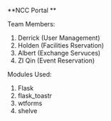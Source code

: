 **NCC Portal **

Team Members:
1) Derrick (User Management) 
2) Holden (Facilities Rservation)
3) Albert (Exchange Servuces)
4) ZI Qin (Event Reservation)

Modules Used:
1) Flask
2) flask_toastr 
3) wtforms
4) shelve
